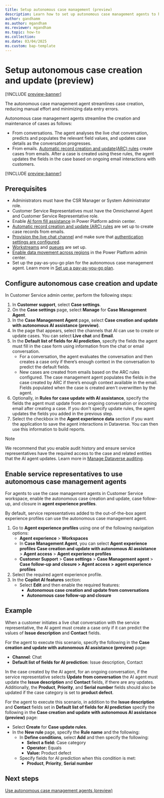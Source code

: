 ```yaml
---
title: Setup autonomous case management (preview)
description: Learn how to set up autonomous case management agents to help customer support teams efficiently handle case management tasks.
author: gandhamm
ms.author: mgandham
ms.reviewer: mgandham
ms.topic: how-to 
ms.collection: 
ms.date: 03/04/2025
ms.custom: bap-template
---
```



# Setup autonomous case creation and update (preview)

[!INCLUDE [preview-banner](~/../shared-content/shared/preview-includes/preview-banner.md)]

The autonomous case management agent streamlines case creation, reducing manual effort and minimizing data entry errors.

Autonomous case management agents streamline the creation and maintenance of cases as follows: 

- From conversations. The agent analyses the live chat conversation, predicts and populates the relevant field values, and updates case details as the conversation progresses. 
- From emails. [Automatic record creation and update(ARC) rules](automatically-create-update-records.md#activities-and-entities-supported-by-rules-for-creating-or-updating-records-automatically) create cases from emails. After a case is created using these rules, the agent updates the fields in the case based on ongoing email interactions with customers. 

[!INCLUDE [preview-banner](../../../shared-content/shared/preview-includes/preview-note-d365.md)]

## Prerequisites

- Administrators must have the CSR Manager or System Administrator role.
- Customer Service Representatives must have the Omnichannel Agent and Customer Service Representative role.
- Enable [AI form fill assistance](/power-platform/admin/settings-features#ai-form-fill-assistance) in Power Platform admin center.
- [Automatic record creation and update (ARC) rules](../administer/set-up-rules-to-automatically-create-or-update-records.md) are set up to create case records from emails.
- [Provision the live chat channel](/dynamics365/contact-center/implement/provision-channels) and make sure that [authentication settings are configured](../administer/create-chat-auth-setting.md). 
- [Workstreams](../administer/create-workstreams.md) and [queues](../administer/queues-omnichannel.md) are set up.
-  [Enable data movement across regions](/power-platform/admin/geographical-availability-copilot) in the Power Platform admin center.
- Set up the pay-as-you-go plan for the autonomous case management agent. Learn more in [Set up a pay-as-you-go plan](setup-pay-as-you-go.md).


## Configure autonomous case creation and update

In Customer Service admin center, perform the following steps:

1. In **Customer support**, select **Case settings**.
2. On the **Case settings** page, select **Manage** for **Case Management Agent**.
3. In the **Case Management Agent** page, select **Case creation and update with autonomous AI assistance (preview)**.
4. In the page that appears, select the channels that AI can use to create or update cases. You can select **Live chat** and **Email**.
5. In the **Default list of fields for AI prediction**, specify the fields the agent must fill in the case form using information from the chat or email conversation.  
   - For a conversation, the agent evaluates the conversation and then creates a case only if there’s enough context in the conversation to predict the default fields.  
   - New cases are created from emails based on the ARC rules configured. The case management agent populates the fields in the case created by ARC if there’s enough context available in the email. Fields populated when the case is created aren't overwritten by the agent.
6. Optionally, in **Rules for case update with AI assistance**, specify the fields the agent must update from an ongoing conversation or incoming email after creating a case. If you don't specify update rules, the agent updates the fields you added in the previous step.
7. Select the checkbox in the **Agent experience data** section if you want the application to save the agent interactions in Dataverse. You can then use this information to build reports.

> [!NOTE]
> We recommend that you enable audit history and ensure service representatives have the required access to the case and related entities that the AI agent updates. Learn more in [Manage Dataverse auditing](/power-platform/admin/manage-dataverse-auditing).

## Enable service representatives to use autonomous case management agents

For agents to use the case management agents in Customer Service workspace, enable the autonomous case creation and update, case follow-up, and closure in **agent experience profiles**.

By default, service representatives added to the out-of-the-box agent experience profiles can use the autonomous case management agent.

1. Go to **Agent experience profiles** using one of the following navigation options:
   - **Agent experience** > **Workspaces**
   - In **Case Management Agent**, you can select **Agent experience profiles** **Case creation and update with autonomous AI assistance** > **Agent access** > **Agent experience profiles**
   - **Customer Support** > **Case settings** > **Case Management agent** > **Case follow-up and closure > Agent access > agent experience profiles**
2. Select the required agent experience profile.
3. In the **Copilot AI features** section:
   - Select **Edit** and then enable the required features:  
     - **Autonomous case creation and update from conversations**  
     - **Autonomous case follow-up and closure**


## Example 

When a customer initiates a live chat conversation with the service representative, the AI agent must create a case only if it can predict the values of **Issue description** and **Contact** fields.

For the agent to execute this scenario, specify the following in the **Case creation and update with autonomous AI assistance (preview)** page:
 
- **Channel**: Chat  
- **Default list of fields for AI prediction**: Issue description, Contact  

In the case created by the AI agent, for an ongoing conversation, if the service representative selects **Update from conversation** the AI agent must update the **Issue description** and **Contact** fields, if there are any updates. Additionally, the **Product**, **Priority**, and **Serial number** fields should also be updated if the case category is set to **product defect**. 

For the agent to execute this scenario, in addition to the **Issue description** and **Contact** fields set in **Default list of fields for AI prediction** specify the following in the **Case creation and update with autonomous AI assistance (preview)** page:

- Select **Create** for **Case update rules**. 
- In the **New rule** page, specify the **Rule name** and the following:
  - In **Define conditions**, select **Add** and then specify the following:
    - **Select a field:** Case category  
    - **Operator:** Equals  
    - **Value:** Product defect  
  - Specify fields for AI prediction when this condition is met:  
    - **Product**, **Priority**, **Serial number**



## Next steps

 [Use autonomous case management agents (preview)](../use/use-case-creation-agent.md)
